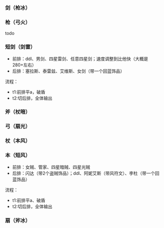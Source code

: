 ### 剑（枪冰）

### 枪（弓火）
todo

### 短剑（剑雷）
- 前排：ddl、男剑、四星雷剑、任意四星剑；速度调整到比他快（大概是280+左右）
- 后排：塞拉斯、泰雷兹、艾维斯、女剑（带一个回蓝饰品）

流程：
- t1:前排平a，破盾
- t2:切后排，全体输出


### 斧（杖暗）

### 弓（扇光）

### 杖（本风）

### 本（短风）
- 前排：女贼、管家、四星暗贼、四星光贼
- 后排：闪达（带2个盗贼饰品）；ddl、阿妮艾斯（带风符文）、李杜（带一个回蓝饰品）

流程：
- t1:前排平a、破盾
- t2:切后排，全体输出

### 扇（斧冰）



